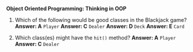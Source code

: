 **Object Oriented Programming: Thinking in OOP**

1. Which of the following would be good classes in the Blackjack game?
**Answer: A**
`Player`
**Answer: C**
`Dealer`
**Answer: D**
`Deck`
**Answer: E**
`Card`

2. Which class(es) might have the `hit()` method?
**Answer: A**
`Player`
**Answer: C**
`Dealer`
